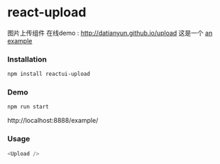 # react-upload

图片上传组件
在线demo : http://datianyun.github.io/upload
这是一个 [an example](http://datianyun.github.io/upload "Title")
### Installation
``` sh
npm install reactui-upload
```

### Demo

``` sh
npm run start
```

http://localhost:8888/example/

### Usage
``` javascript
<Upload />
```
